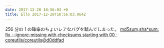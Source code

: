 ```yaml
---
date: 2017-12-20 10:56:03 +0
title: Ello 2017-12-20T10:56:03.064Z
---
```

256 分の 1 の確率のちょいレアなバグを踏んでしまった。
[md5sum,sha*sum: fix --ignore-missing with checksums starting with 00 · coreutils/coreutils@d0ddfad](https://github.com/coreutils/coreutils/commit/d0ddfadfb27def2861f35b1a45190a4c1780b257)<br/>


